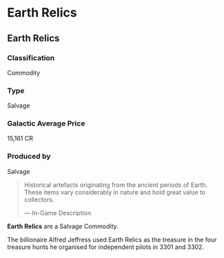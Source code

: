 # Earth Relics
## Earth Relics

### Classification

Commodity

### Type

Salvage

### Galactic Average Price

15,161 CR

### Produced by

Salvage

> 
> 
> Historical artefacts originating from the ancient periods of Earth. These items vary considerably in nature and hold great value to collectors.
> 
> 
> — In-Game Description
> 

**Earth Relics** are a Salvage Commodity.

The billionaire Alfred Jeffress used Earth Relics as the treasure in the four treasure hunts he organised for independent pilots in 3301 and 3302.